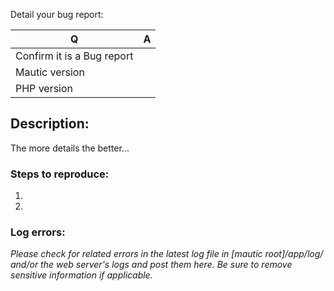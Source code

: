[//]: # (READ THIS BEFORE PUBLISHING YOUR ISSUE)

[//]: # (Please post questions, support requests and feature requests/ideas at https://forum.mautic.org.)
[//]: # (Strictly follow the instruction hereunder, otherwise your issue will be close for lack of information.)
[//]: # (DO NOT report security vulnerabilities here. Send them to security@mautic.com.)

Detail your bug report:

| Q  | A
| ---| ---
| Confirm it is a Bug report |
| Mautic version | 
| PHP version | 

[//]: # (Feature request? ---> Go to forum please ---> https://forum.mautic.org/c/ideas)
[//]: # (Enhancement? ---> Go to forum please ---> https://forum.mautic.org/c/ideas)

## Description:
The more details the better...


### Steps to reproduce:
1. 
2. 
 
### Log errors: 

_Please check for related errors in the latest log file in [mautic root]/app/log/ and/or the web server's logs and post them here. Be sure to remove sensitive information if applicable._ 
